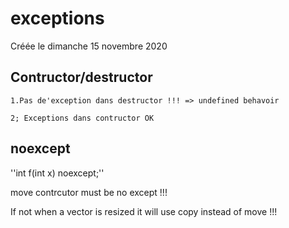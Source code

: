 
#  exceptions 
Créée le dimanche 15 novembre 2020


##  Contructor/destructor 
	1.Pas de'exception dans destructor !!! => undefined behavoir

	2; Exceptions dans contructor OK


##  noexcept 


''int f(int x) noexcept;''

move contrcutor must be no except !!!

If not when a vector<T> is resized it will use copy instead of move !!!
